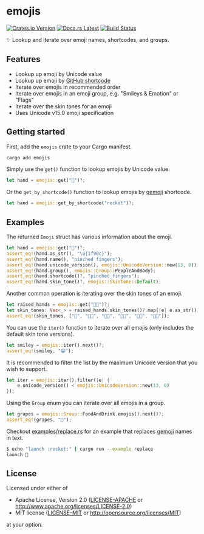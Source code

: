 # emojis

[![Crates.io Version](https://img.shields.io/crates/v/emojis.svg)](https://crates.io/crates/emojis)
[![Docs.rs Latest](https://img.shields.io/badge/docs.rs-latest-blue.svg)](https://docs.rs/emojis)
[![Build Status](https://img.shields.io/github/workflow/status/rossmacarthur/emojis/build/trunk)](https://github.com/rossmacarthur/emojis/actions?query=workflow%3Abuild)

✨ Lookup and iterate over emoji names, shortcodes, and groups.

## Features

- Lookup up emoji by Unicode value
- Lookup up emoji by [GitHub shortcode][gemoji]
- Iterate over emojis in recommended order
- Iterate over emojis in an emoji group, e.g. "Smileys & Emotion" or "Flags"
- Iterate over the skin tones for an emoji
- Uses Unicode v15.0 emoji specification

## Getting started

First, add the `emojis` crate to your Cargo manifest.

```sh
cargo add emojis
```

Simply use the `get()` function to lookup emojis by Unicode value.
```rust
let hand = emojis::get("🚀")?;
```

Or the `get_by_shortcode()` function to lookup emojis by [gemoji] shortcode.

```rust
let hand = emojis::get_by_shortcode("rocket")?;
```

## Examples

The returned `Emoji` struct has various information about the emoji.
```rust
let hand = emojis::get("🤌")?;
assert_eq!(hand.as_str(), "\u{1f90c}");
assert_eq!(hand.name(), "pinched fingers");
assert_eq!(hand.unicode_version(), emojis::UnicodeVersion::new(13, 0));
assert_eq!(hand.group(), emojis::Group::PeopleAndBody);
assert_eq!(hand.shortcode()?, "pinched_fingers");
assert_eq!(hand.skin_tone()?, emojis::SkinTone::Default);
```

Another common operation is iterating over the skin tones of an emoji.
```rust
let raised_hands = emojis::get("🙌🏼")?;
let skin_tones: Vec<_> = raised_hands.skin_tones()?.map(|e| e.as_str()).collect();
assert_eq!(skin_tones, ["🙌", "🙌🏻", "🙌🏼", "🙌🏽", "🙌🏾", "🙌🏿"]);
```

You can use the `iter()` function to iterate over all emojis (only includes the
default skin tone versions).
```rust
let smiley = emojis::iter().next()?;
assert_eq!(smiley, "😀");
```

It is recommended to filter the list by the maximum Unicode version that you
wish to support.
```rust
let iter = emojis::iter().filter(|e| {
    e.unicode_version() < emojis::UnicodeVersion::new(13, 0)
});
```

Using the `Group` enum you can iterate over all emojis in a group.
```rust
let grapes = emojis::Group::FoodAndDrink.emojis().next()?;
assert_eq!(grapes, "🍇");
```

Checkout [examples/replace.rs](./examples/replace.rs) for an example that
replaces [gemoji] names in text.

```sh
$ echo "launch :rocket:" | cargo run --example replace
launch 🚀
```

[gemoji]: https://github.com/github/gemoji

## License

Licensed under either of

- Apache License, Version 2.0 ([LICENSE-APACHE](LICENSE-APACHE) or
  http://www.apache.org/licenses/LICENSE-2.0)
- MIT license ([LICENSE-MIT](LICENSE-MIT) or http://opensource.org/licenses/MIT)

at your option.
